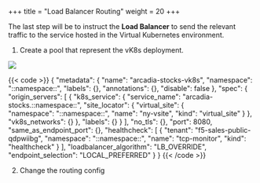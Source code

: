 +++
title = "Load Balancer Routing"
weight = 20
+++


The last step will be to instruct the **Load Balancer** to send the relevant traffic to the service hosted in the Virtual Kubernetes environment.



1. Create a pool that represent the vK8s deployment.

![](/images/6/Slide2.PNG)

{{< code >}}
{
  "metadata": {
    "name": "arcadia-stocks-vk8s",
    "namespace": "::namespace::",
    "labels": {},
    "annotations": {},
    "disable": false
  },
  "spec": {
    "origin_servers": [
      {
        "k8s_service": {
          "service_name": "arcadia-stocks.::namespace::",
          "site_locator": {
            "virtual_site": {              
              "namespace": "::namespace::",
              "name": "ny-vsite",
              "kind": "virtual_site"
            }
          },
          "vk8s_networks": {}
        },
        "labels": {}
      }
    ],
    "no_tls": {},
    "port": 8080,
    "same_as_endpoint_port": {},
    "healthcheck": [
      {
        "tenant": "f5-sales-public-qdpwiibg",
        "namespace": "::namespace::",
        "name": "tcp-monitor",
        "kind": "healthcheck"
      }
    ],
    "loadbalancer_algorithm": "LB_OVERRIDE",
    "endpoint_selection": "LOCAL_PREFERRED"
  }
}
{{< /code >}} 

2. Change the routing config




